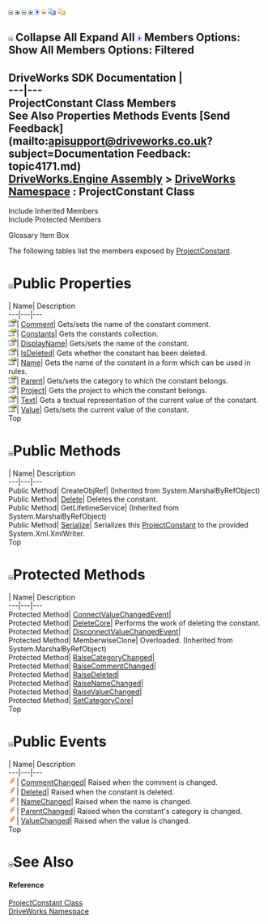 ![](dotnetimages/collapse.gif) ![](dotnetimages/expand.gif) ![](dotnetimages/collapse.gif) ![](dotnetimages/expand.gif) ![](dotnetimages/drpdown.gif) ![](dotnetimages/drpdown_orange.gif) ![](dotnetimages/copycode.gif) ![](dotnetimages/copycodeHighlight.gif)

![](dotnetimages/collapse.gif) Collapse All Expand All ![](dotnetimages/drpdown.gif) Members Options: Show All  Members Options: Filtered   
---  
DriveWorks SDK Documentation  |   
---|---  
ProjectConstant Class Members   
See Also Properties Methods Events [Send Feedback](mailto:apisupport@driveworks.co.uk?subject=Documentation Feedback: topic4171.md)  
[DriveWorks.Engine Assembly](topic2156.md) > [DriveWorks Namespace](topic2159.md) : ProjectConstant Class  
---  
  
Include Inherited Members    
Include Protected Members  


Glossary Item Box

The following tables list the members exposed by [ProjectConstant](topic4171.md).

# ![](dotnetimages/collapse.gif)Public Properties

| Name| Description  
---|---|---  
![Public Property](dotnetimages/publicProperty.gif)| [Comment](topic4188.md)| Gets/sets the name of the constant comment.   
![Public Property](dotnetimages/publicProperty.gif)| [Constants](topic4189.md)| Gets the constants collection.   
![Public Property](dotnetimages/publicProperty.gif)| [DisplayName](topic4190.md)| Gets/sets the name of the constant.   
![Public Property](dotnetimages/publicProperty.gif)| [IsDeleted](topic4191.md)| Gets whether the constant has been deleted.   
![Public Property](dotnetimages/publicProperty.gif)| [Name](topic4192.md)| Gets the name of the constant in a form which can be used in rules.   
![Public Property](dotnetimages/publicProperty.gif)| [Parent](topic4193.md)| Gets/sets the category to which the constant belongs.   
![Public Property](dotnetimages/publicProperty.gif)| [Project](topic4194.md)| Gets the project to which the constant belongs.   
![Public Property](dotnetimages/publicProperty.gif)| [Text](topic4195.md)| Gets a textual representation of the current value of the constant.   
![Public Property](dotnetimages/publicProperty.gif)| [Value](topic4196.md)| Gets/sets the current value of the constant.   
Top

# ![](dotnetimages/collapse.gif)Public Methods

| Name| Description  
---|---|---  
Public Method| CreateObjRef|  (Inherited from System.MarshalByRefObject)  
Public Method| [Delete](topic4178.md)| Deletes the constant.   
Public Method| GetLifetimeService|  (Inherited from System.MarshalByRefObject)  
Public Method| [Serialize](topic4186.md)| Serializes this [ProjectConstant](topic4171.md) to the provided System.Xml.XmlWriter.   
Top

# ![](dotnetimages/collapse.gif)Protected Methods

| Name| Description  
---|---|---  
Protected Method| [ConnectValueChangedEvent](topic4177.md)|   
Protected Method| [DeleteCore](topic4179.md)| Performs the work of deleting the constant.   
Protected Method| [DisconnectValueChangedEvent](topic4180.md)|   
Protected Method| MemberwiseClone| Overloaded. (Inherited from System.MarshalByRefObject)  
Protected Method| [RaiseCategoryChanged](topic4181.md)|   
Protected Method| [RaiseCommentChanged](topic4182.md)|   
Protected Method| [RaiseDeleted](topic4183.md)|   
Protected Method| [RaiseNameChanged](topic4184.md)|   
Protected Method| [RaiseValueChanged](topic4185.md)|   
Protected Method| [SetCategoryCore](topic4187.md)|   
Top

# ![](dotnetimages/collapse.gif)Public Events

| Name| Description  
---|---|---  
![Public Event](dotnetimages/publicEvent.gif)| [CommentChanged](topic4197.md)| Raised when the comment is changed.   
![Public Event](dotnetimages/publicEvent.gif)| [Deleted](topic4198.md)| Raised when the constant is deleted.   
![Public Event](dotnetimages/publicEvent.gif)| [NameChanged](topic4199.md)| Raised when the name is changed.   
![Public Event](dotnetimages/publicEvent.gif)| [ParentChanged](topic4200.md)| Raised when the constant's category is changed.   
![Public Event](dotnetimages/publicEvent.gif)| [ValueChanged](topic4201.md)| Raised when the value is changed.   
Top

# ![](dotnetimages/collapse.gif)See Also

#### Reference

[ProjectConstant Class](topic4171.md)   
[DriveWorks Namespace](topic2159.md)


